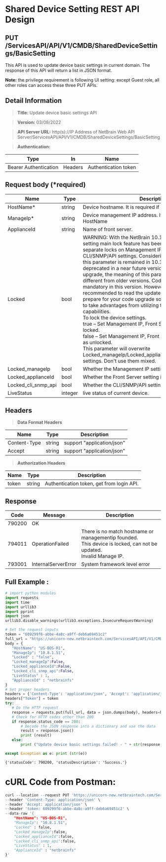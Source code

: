 Shared Device Setting REST API Design 
==========================

## PUT /ServicesAPI/API/V1/CMDB/SharedDeviceSettings/BasicSetting

This API is used to update device basic settings in current domain. The response of this API will return a list in JSON format.<br>

**Note:** the privilege requirement is following UI setting: except Guest role, all other roles can access these three PUT APIs.

## Detail Information

>**Title:** Update device basic settings API

>**Version:** 03/08/2022

>**API Server URL:** http(s)://IP Address of NetBrain Web API Server/ServicesAPI/API/V1/CMDB/SharedDeviceSettings/BasicSetting

>**Authentication:**

|**Type**|**In**|**Name**|
|------|------|------|
|Bearer Authentication|Headers|Authentication token|

## Request body (*required)

|**Name**|**Type**|**Description**|
|------|------|------|
|HostName*| string | Device hostname. It is required if no input on ManageIp|
|ManageIp* | string | Device management IP address. It is required if no input on HostName|
|ApplianceId | string | Name of front server. |
|Locked | bool | WARNING: With the NetBrain 10.1 release, the device setting main lock feature has been upgraded to 3 individual separate locks on Management IP, Front Server, and CLI/SNMP/API settings. Considering backward compatibility, this parameter is remained in 10.1 version, and will be deprecated in a near future version. According to the feature upgrade, the meaning of this parameter values is slightly different from older versions. Code upgrade is not mandatory in this version. However, it is highly recommended to read the updated description carefully and prepare for your code upgrade soon before the deprecation to take advantages from utilizing the more flexible setting capabilities.<br>To lock the device settings.<br>true – Set Management IP, Front Server, CLI/SNMP/API all as locked.<br>false – Set Management IP, Front Server, CLI/SNMP/API all as unlocked.<br>This parameter will overwrite Locked_manageIp/Locked_applianceId/Locked_cli_snmp_api settings. Don't use them mixed.|
|Locked_manageIp | bool | Whether the Management IP setting is locked. |
|Locked_applianceId | bool | Whether the Front Server setting is locked. |
|Locked_cli_snmp_api | bool | Whether the CLI/SNMP/API settings are locked. |
|LiveStatus| integer | live status of current device. |

## Headers

>**Data Format Headers**

|**Name**|**Type**|**Description**|
|------|------|------|
|Content-Type|string|support "application/json"|  
|Accept|string|support "application/json"|

>**Authorization Headers**

|**Name**|**Type**|**Description**|
|------|------|------|
|token|string|Authentication token, get from login API.|


## Response

| Code | Message | Description |
|--------|---------------------|------------------------------------------------------------------------------------------------------------------------------------------------------------------------------------|
| 790200 | OK ||
| 794011 | OperationFailed | There is no match hostname or managementip founded.<br>This device is locked, can not be updated.<br>Invalid Manage IP.|
| 793001 | InternalServerError | System framework level error |

## Full Example : 
 ```python
 # import python modules 
import requests
import time
import urllib3
import pprint
import json
urllib3.disable_warnings(urllib3.exceptions.InsecureRequestWarning)

# Set the request inputs
token = "609299f6-abbe-4a8c-a9ff-deb6a69451c2"
full_url = "https://unicorn-new.netbraintech.com/ServicesAPI/API/V1/CMDB/SharedDeviceSettings/BasicSetting"
body = {
    "HostName": "US-BOS-R1",
    "ManageIp": "10.8.1.51",
    "Locked" : "false",
    "Locked_manageIp":False,
    "Locked_applianceId":False,
    "Locked_cli_snmp_api":False,
    "LiveStatus" : 1,
    "ApplianceId" : "netbrainfs"
}
# Set proper headers
headers = {'Content-Type': 'application/json', 'Accept': 'application/json'}
headers["Token"] = token
try:
    # Do the HTTP request
    response = requests.put(full_url, data = json.dumps(body), headers=headers, verify=False)
    # Check for HTTP codes other than 200
    if response.status_code == 200:
        # Decode the JSON response into a dictionary and use the data
        result = response.json()
        print (result)
    else:
        print ("Update device basic settings failed! - " + str(response.text))

except Exception as e: print (str(e))
 ```
	{'statusCode': 790200, 'statusDescription': 'Success.'}

# cURL Code from Postman:
```python
curl --location --request PUT 'https://unicorn-new.netbraintech.com/ServicesAPI/API/V1/CMDB/SharedDeviceSettings/BasicSetting' \
--header 'Content-Type: application/json' \
--header 'Accept: application/json' \
--header 'token: 609299f6-abbe-4a8c-a9ff-deb6a69451c2' \
--data-raw '{
    "HostName": "US-BOS-R1",
    "ManageIp": "10.8.1.51",
    "Locked" : false,
    "Locked_manageIp":false,
    "Locked_applianceId":false,
    "Locked_cli_snmp_api":false,
    "LiveStatus" : 1,
    "ApplianceId" : "netbrainfs"
}'
```
